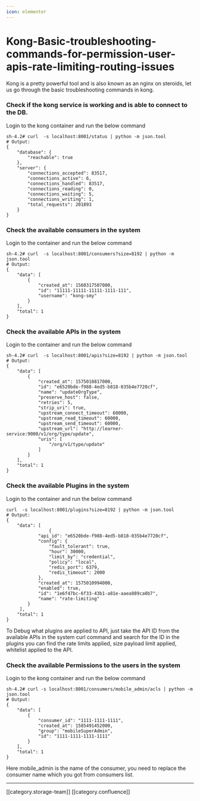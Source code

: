 ```yaml
---
icon: elementor
---
```


# Kong-Basic-troubleshooting-commands-for-permission-user-apis-rate-limiting-routing-issues

Kong is a pretty powerful tool and is also known as an nginx on steroids, let us go through the basic troubleshooting commands in kong.

### Check if the kong service is working and is able to connect to the DB.

Login to the kong container and run the below command

```
sh-4.2# curl  -s localhost:8001/status | python -m json.tool
# Output:
{
    "database": {
        "reachable": true
    },
    "server": {
        "connections_accepted": 83517,
        "connections_active": 6,
        "connections_handled": 83517,
        "connections_reading": 0,
        "connections_waiting": 5,
        "connections_writing": 1,
        "total_requests": 201893
    }
}

```

### Check the available consumers in the system

Login to the container and run the below command

```
sh-4.2# curl  -s localhost:8001/consumers?size=8192 | python -m json.tool
# Output:
{
    "data": [
        {
            "created_at": 1560317507000,
            "id": "11111-11111-11111-1111-111",
            "username": "kong-smy"
        }
    ],
    "total": 1
}
```

### Check the available APIs in the system

Login to the container and run the below command

```
sh-4.2# curl  -s localhost:8001/apis?size=8192 | python -m json.tool
# Output:
{
    "data": [
        {
            "created_at": 1575010817000,
            "id": "e6520bde-f988-4ed5-b818-035b4e7720cf",
            "name": "updateOrgType",
            "preserve_host": false,
            "retries": 5,
            "strip_uri": true,
            "upstream_connect_timeout": 60000,
            "upstream_read_timeout": 60000,
            "upstream_send_timeout": 60000,
            "upstream_url": "http://learner-service:9000/v1/org/type/update",
            "uris": [
                "/org/v1/type/update"
            ]
        }
    ],
    "total": 1
}
```

### Check the available Plugins in the system

Login to the container and run the below command

```
curl  -s localhost:8001/plugins?size=8192 | python -m json.tool 
# Output:
{
    "data": [
                {
            "api_id": "e6520bde-f988-4ed5-b818-035b4e7720cf",
            "config": {
                "fault_tolerant": true,
                "hour": 30000,
                "limit_by": "credential",
                "policy": "local",
                "redis_port": 6379,
                "redis_timeout": 2000
            },
            "created_at": 1575010994000,
            "enabled": true,
            "id": "1e6f47bc-6f33-43b1-a81e-aaea889ca0b7",
            "name": "rate-limiting"
        }
     ],
    "total": 1
}
```

To Debug what plugins are applied to API, just take the API ID from the available APIs in the system curl command and search for the ID in the plugins you can find the rate limits applied, size payload limit applied, whitelist applied to the API.

### Check the available Permissions to the users in the system

Login to the kong container and run the below command

```
sh-4.2# curl -s localhost:8001/consumers/mobile_admin/acls | python -m json.tool
# Output:
{
    "data": [
        {
            "consumer_id": "1111-1111-1111",
            "created_at": 1585491452000,
            "group": "mobileSuperAdmin",
            "id": "1111-1111-1111-1111"
        }
    ],
    "total": 1
}
```

Here mobile\_admin is the name of the consumer, you need to replace the consumer name which you got from consumers list.

***

\[\[category.storage-team]] \[\[category.confluence]]
